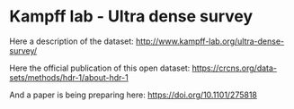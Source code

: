 Kampff lab - Ultra dense survey
=====================

Here a description of the dataset:
http://www.kampff-lab.org/ultra-dense-survey/

Here the official publication of this open dataset:
https://crcns.org/data-sets/methods/hdr-1/about-hdr-1

And a paper is being preparing here:
https://doi.org/10.1101/275818


